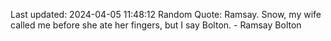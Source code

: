 Last updated: 2024-04-05 11:48:12
Random Quote: Ramsay.  Snow, my wife called me before she ate her fingers, but I say Bolton.  -  Ramsay Bolton
